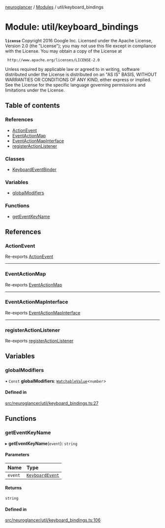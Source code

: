 [neuroglancer](../README.md) / [Modules](../modules.md) / util/keyboard\_bindings

# Module: util/keyboard\_bindings

**`license`**
Copyright 2016 Google Inc.
Licensed under the Apache License, Version 2.0 (the "License");
you may not use this file except in compliance with the License.
You may obtain a copy of the License at

     http://www.apache.org/licenses/LICENSE-2.0

Unless required by applicable law or agreed to in writing, software
distributed under the License is distributed on an "AS IS" BASIS,
WITHOUT WARRANTIES OR CONDITIONS OF ANY KIND, either express or implied.
See the License for the specific language governing permissions and
limitations under the License.

## Table of contents

### References

- [ActionEvent](util_keyboard_bindings.md#actionevent)
- [EventActionMap](util_keyboard_bindings.md#eventactionmap)
- [EventActionMapInterface](util_keyboard_bindings.md#eventactionmapinterface)
- [registerActionListener](util_keyboard_bindings.md#registeractionlistener)

### Classes

- [KeyboardEventBinder](../classes/util_keyboard_bindings.KeyboardEventBinder.md)

### Variables

- [globalModifiers](util_keyboard_bindings.md#globalmodifiers)

### Functions

- [getEventKeyName](util_keyboard_bindings.md#geteventkeyname)

## References

### ActionEvent

Re-exports [ActionEvent](../interfaces/util_event_action_map.ActionEvent.md)

___

### EventActionMap

Re-exports [EventActionMap](../classes/util_event_action_map.EventActionMap.md)

___

### EventActionMapInterface

Re-exports [EventActionMapInterface](util_event_action_map.md#eventactionmapinterface)

___

### registerActionListener

Re-exports [registerActionListener](util_event_action_map.md#registeractionlistener)

## Variables

### globalModifiers

• `Const` **globalModifiers**: [`WatchableValue`](../classes/annotation_annotation_layer_state._internal_.WatchableValue.md)<`number`\>

#### Defined in

[src/neuroglancer/util/keyboard_bindings.ts:27](https://github.com/ActiveBrainAtlas2/neuroglancer/blob/1beb5d34/src/neuroglancer/util/keyboard_bindings.ts#L27)

## Functions

### getEventKeyName

▸ **getEventKeyName**(`event`): `string`

#### Parameters

| Name | Type |
| :------ | :------ |
| `event` | [`KeyboardEvent`](annotation_annotation_layer_state._internal_.md#keyboardevent) |

#### Returns

`string`

#### Defined in

[src/neuroglancer/util/keyboard_bindings.ts:106](https://github.com/ActiveBrainAtlas2/neuroglancer/blob/1beb5d34/src/neuroglancer/util/keyboard_bindings.ts#L106)
